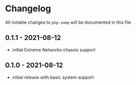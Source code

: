 # Changelog

All notable changes to `php-snmp` will be documented in this file

## 0.1.1 - 2021-08-12
- initial Extreme Networks chassis support

## 0.1.0 - 2021-08-12
- initial release with basic system support
